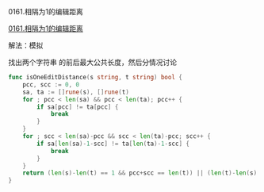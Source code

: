 0161.相隔为1的编辑距离

[0161.相隔为1的编辑距离](https://leetcode.cn/problems/one-edit-distance/)



解法：模拟



找出两个字符串 的前后最大公共长度，然后分情况讨论



```go
func isOneEditDistance(s string, t string) bool {
	pcc, scc := 0, 0
	sa, ta := []rune(s), []rune(t)
	for ; pcc < len(sa) && pcc < len(ta); pcc++ {
		if sa[pcc] != ta[pcc] {
			break
		}
	}
	for ; scc < len(sa)-pcc && scc < len(ta)-pcc; scc++ {
		if sa[len(sa)-1-scc] != ta[len(ta)-1-scc] {
			break
		}
	}
	return (len(s)-len(t) == 1 && pcc+scc == len(t)) || (len(t)-len(s) == 1 && pcc+scc == len(s)) || (len(s) == len(t) && pcc+scc == len(s)-1)
}
```
